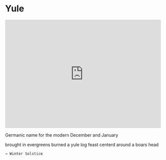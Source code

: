 # Yule
<iframe width="100%" height="350" frameborder="0" allow="accelerometer; autoplay; clipboard-write; encrypted-media; gyroscope; picture-in-picture" allowfullscreen src="https://en.wikipedia.org/wiki/Yule"></iframe>

Germanic name for the modern December and January

brought in evergreens
burned a yule log
feast centerd around a boars head





	→ Winter Solstice

